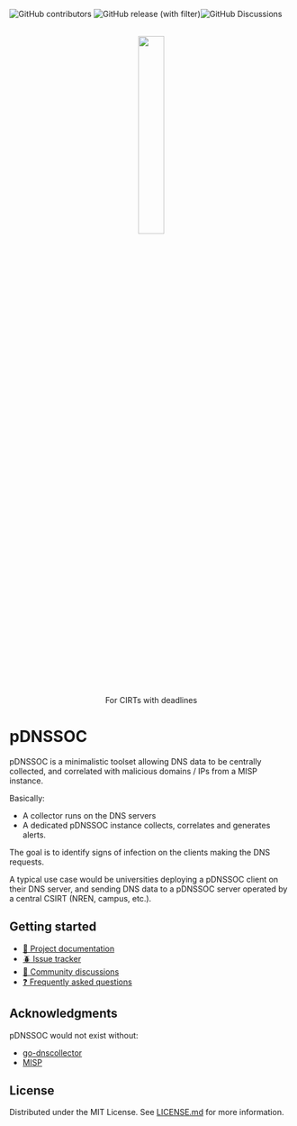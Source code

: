 <img alt="GitHub contributors" src="https://img.shields.io/github/contributors/CERN-CERT/pDNSSOC"> <img alt="GitHub release (with filter)" src="https://img.shields.io/github/v/release/CERN-CERT/pDNSSOC"><img alt="GitHub Discussions" src="https://img.shields.io/github/discussions/CERN-CERT/pDNSSOC">
<br>
<br>
<p align="center">
  <img src="https://github.com/CERN-CERT/pDNSSOC/assets/1295367/a4173633-820e-4da3-9d81-19f222b67ae3" width="30%" height="30%" />
  <br>For CIRTs with deadlines

</p>






# pDNSSOC

pDNSSOC is a minimalistic toolset allowing DNS data to be centrally collected, and correlated with malicious domains / IPs from a MISP instance.

Basically:
- A collector runs on the DNS servers
- A dedicated pDNSSOC instance collects, correlates and generates alerts.

The goal is to identify signs of infection on the clients making the DNS requests.

A typical use case would be universities deploying a pDNSSOC client on their DNS server, and sending DNS data to a pDNSSOC server operated by a central CSIRT (NREN, campus, etc.).

## Getting started
* [:bookmark_tabs: Project documentation](../../wiki)
* [:beetle: Issue tracker](../../issues)
* [:loudspeaker: Community discussions](../../discussions)
* [:question: Frequently asked questions](./FAQ.md)

## Acknowledgments
pDNSSOC would not exist without:
* [go-dnscollector](https://github.com/dmachard/go-dnscollector)
* [MISP](https://github.com/MISP/MISP/)

## License
Distributed under the MIT License. See [LICENSE.md](./LICENSE.md) for more information.